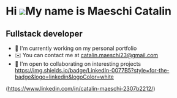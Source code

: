 Hi ![](https://user-images.githubusercontent.com/18350557/176309783-0785949b-9127-417c-8b55-ab5a4333674e.gif)My name is Maeschi Catalin
=====================================================================================================================================

Fullstack developer
-------------------
*   🚀  I'm currently working on my personal portfolio
*   ✉️  You can contact me at [catalin.maeschi23@gmail.com](mailto:catalin.maeschi23@gmail.com)
*   🤝  I'm open to collaborating on interesting projects
https://img.shields.io/badge/LinkedIn-0077B5?style=for-the-badge&logo=linkedin&logoColor=white 


(https://www.linkedin.com/in/catalin-maeschi-2307b2212/)
